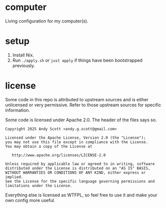 # computer

Living configuration for my computer(s).

# setup

1. Install Nix.
2. Run `./apply.sh` or `just apply` if things have been bootstrapped
previously.
# license
Some code in this repo is attributed to upstream sources and is either
unlicensed or very permissive. Refer to those upstream sources for specific
information.

Some code is licensed under Apache 2.0. The header of the files says so.

```
Copyright 2025 Andy Scott <andy.g.scott@gmail.com>

Licensed under the Apache License, Version 2.0 (the "License");
you may not use this file except in compliance with the License.
You may obtain a copy of the License at

   http://www.apache.org/licenses/LICENSE-2.0

Unless required by applicable law or agreed to in writing, software
distributed under the License is distributed on an "AS IS" BASIS,
WITHOUT WARRANTIES OR CONDITIONS OF ANY KIND, either express or implied.
See the License for the specific language governing permissions and
limitations under the License.
```

Everything else is licensed as WTFPL, so feel free to use it and make your
own config more useful.
